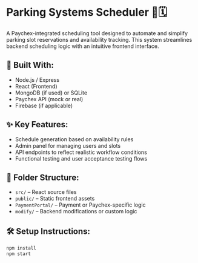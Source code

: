 # Parking Systems Scheduler 🚗🗓️

A Paychex-integrated scheduling tool designed to automate and simplify parking slot reservations and availability tracking. This system streamlines backend scheduling logic with an intuitive frontend interface.

## 🔧 Built With:
- Node.js / Express
- React (Frontend)
- MongoDB (if used) or SQLite
- Paychex API (mock or real)
- Firebase (if applicable)

## ✨ Key Features:
- Schedule generation based on availability rules
- Admin panel for managing users and slots
- API endpoints to reflect realistic workflow conditions
- Functional testing and user acceptance testing flows

## 📁 Folder Structure:
- `src/` – React source files
- `public/` – Static frontend assets
- `PaymentPortal/` – Payment or Paychex-specific logic
- `modify/` – Backend modifications or custom logic

## 🛠️ Setup Instructions:
```bash
npm install
npm start
